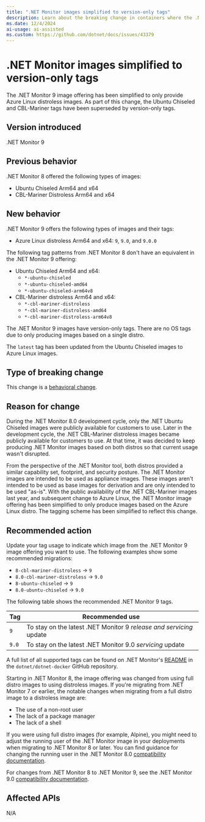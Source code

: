 ```yaml
---
title: ".NET Monitor images simplified to version-only tags"
description: Learn about the breaking change in containers where the .NET Monitor 9 image offering has been simplified to only provide Azure Linux distroless images.
ms.date: 12/4/2024
ai-usage: ai-assisted
ms.custom: https://github.com/dotnet/docs/issues/43379
---
```


# .NET Monitor images simplified to version-only tags

The .NET Monitor 9 image offering has been simplified to only provide Azure Linux distroless images. As part of this change, the Ubuntu Chiseled and CBL-Mariner tags have been superseded by version-only tags.

## Version introduced

.NET Monitor 9

## Previous behavior

.NET Monitor 8 offered the following types of images:

- Ubuntu Chiseled Arm64 and x64
- CBL-Mariner Distroless Arm64 and x64

## New behavior

.NET Monitor 9 offers the following types of images and their tags:

- Azure Linux distroless Arm64 and x64: `9`, `9.0`, and `9.0.0`

The following tag patterns from .NET Monitor 8 don't have an equivalent in the .NET Monitor 9 offering:

- Ubuntu Chiseled Arm64 and x64:
  - `*-ubuntu-chiseled`
  - `*-ubuntu-chiseled-amd64`
  - `*-ubuntu-chiseled-arm64v8`
- CBL-Mariner distroless Arm64 and x64:
  - `*-cbl-mariner-distroless`
  - `*-cbl-mariner-distroless-amd64`
  - `*-cbl-mariner-distroless-arm64v8`

The .NET Monitor 9 images have version-only tags. There are no OS tags due to only producing images based on a single distro.

The `latest` tag has been updated from the Ubuntu Chiseled images to Azure Linux images.

## Type of breaking change

This change is a [behavioral change](../../categories.md#behavioral-change).

## Reason for change

During the .NET Monitor 8.0 development cycle, only the .NET Ubuntu Chiseled images were publicly available for customers to use. Later in the development cycle, the .NET CBL-Mariner distroless images became publicly available for customers to use. At that time, it was decided to keep producing .NET Monitor images based on both distros so that current usage wasn't disrupted.

From the perspective of the .NET Monitor tool, both distros provided a similar capability set, footprint, and security posture. The .NET Monitor images are intended to be used as appliance images. These images aren't intended to be used as base images for derivation and are only intended to be used "as-is". With the public availability of the .NET CBL-Mariner images last year, and subsequent change to Azure Linux, the .NET Monitor image offering has been simplified to only produce images based on the Azure Linux distro. The tagging scheme has been simplified to reflect this change.

## Recommended action

Update your tag usage to indicate which image from the .NET Monitor 9 image offering you want to use. The following examples show some recommended migrations:

- `8-cbl-mariner-distroless` -> `9`
- `8.0-cbl-mariner-distroless` -> `9.0`
- `8-ubuntu-chiseled` -> `9`
- `8.0-ubuntu-chiseled` -> `9.0`

The following table shows the recommended .NET Monitor 9 tags.

| Tag   | Recommended use                                                     |
|-------|---------------------------------------------------------------------|
| `9`   | To stay on the latest .NET Monitor 9 *release and servicing* update |
| `9.0` | To stay on the latest .NET Monitor 9.0 *servicing* update           |

A full list of all supported tags can be found on .NET Monitor's [README](https://github.com/dotnet/dotnet-docker/blob/main/README.monitor.md#full-tag-listing) in the `dotnet/dotnet-docker` GitHub repository.

Starting in .NET Monitor 8, the image offering was changed from using full distro images to using distroless images. If you're migrating from .NET Monitor 7 or earlier, the notable changes when migrating from a full distro image to a distroless image are:

- The use of a non-root user
- The lack of a package manager
- The lack of a shell

If you were using full distro images (for example, Alpine), you might need to adjust the running user of the .NET Monitor image in your deployments when migrating to .NET Monitor 8 or later. You can find guidance for changing the running user in the .NET Monitor 8.0 [compatibility documentation](https://github.com/dotnet/dotnet-monitor/blob/main/documentation/compatibility/8.0/README.md).

For changes from .NET Monitor 8 to .NET Monitor 9, see the .NET Monitor 9.0 [compatibility documentation](https://github.com/dotnet/dotnet-monitor/blob/main/documentation/compatibility/9.0/README.md).

## Affected APIs

N/A
